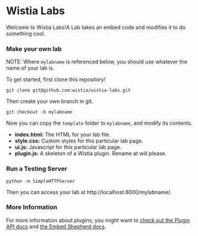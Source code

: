 # Wistia Labs

Welcome to Wistia Labs!A Lab takes an embed code and modifies it
to do something cool. 


### Make your own lab

NOTE: Where `mylabname` is referenced below, you should use whatever 
the name of your lab is.

To get started, first clone this repository!

    git clone git@github.com:wistia/wistia-labs.git

Then create your own branch in git.

    git checkout -b mylabname

Now you can copy the `template` folder to `mylabname`, and 
modify its contents.

- __index.html:__ The HTML for your lab file.
- __style.css:__ Custom styles for this particular lab page.
- __ui.js:__ Javascript for this particular lab page.
- __plugin.js:__ A skeleton of a Wistia plugin. Rename at will please.


### Run a Testing Server

    python -m SimpleHTTPServer

Then you can access your lab at http://localhost:8000/mylabname/.


### More Information

For more information about plugins, you might want to [check out 
the Plugin API docs](http://wistia.com/doc/plugin-api) and 
[the Embed Shepherd docs](http://wistia.com/doc/embed-shepherd).
